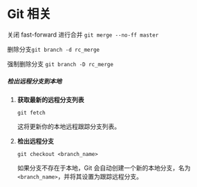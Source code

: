 # Git 相关



关闭 fast-forward 进行合并 `git merge --no-ff master `





删除分支`git branch -d rc_merge`

强制删除分支 `git branch -D rc_merge`



##### 检出远程分支到本地

1. **获取最新的远程分支列表**

   ```
   git fetch
   ```

   这将更新你的本地远程跟踪分支列表。

2. **检出远程分支**

   ```
   git checkout <branch_name>
   ```

   如果分支不存在于本地，Git 会自动创建一个新的本地分支，名为 `<branch_name>`，并将其设置为跟踪远程分支。